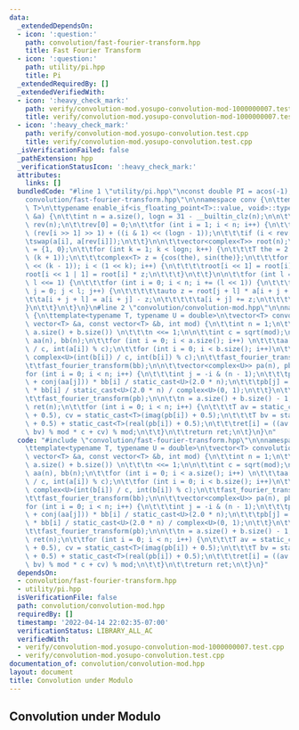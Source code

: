 ```yaml
---
data:
  _extendedDependsOn:
  - icon: ':question:'
    path: convolution/fast-fourier-transform.hpp
    title: Fast Fourier Transform
  - icon: ':question:'
    path: utility/pi.hpp
    title: Pi
  _extendedRequiredBy: []
  _extendedVerifiedWith:
  - icon: ':heavy_check_mark:'
    path: verify/convolution-mod.yosupo-convolution-mod-1000000007.test.cpp
    title: verify/convolution-mod.yosupo-convolution-mod-1000000007.test.cpp
  - icon: ':heavy_check_mark:'
    path: verify/convolution-mod.yosupo-convolution.test.cpp
    title: verify/convolution-mod.yosupo-convolution.test.cpp
  _isVerificationFailed: false
  _pathExtension: hpp
  _verificationStatusIcon: ':heavy_check_mark:'
  attributes:
    links: []
  bundledCode: "#line 1 \"utility/pi.hpp\"\nconst double PI = acos(-1);\n#line 2 \"\
    convolution/fast-fourier-transform.hpp\"\n\nnamespace conv {\n\ttemplate<typename\
    \ T>\n\ttypename enable_if<is_floating_point<T>::value, void>::type\n\tfast_fourier_transform(vector<complex<T>>\
    \ &a) {\n\t\tint n = a.size(), logn = 31 - __builtin_clz(n);\n\n\t\tvector<int>\
    \ rev(n);\n\t\trev[0] = 0;\n\t\tfor (int i = 1; i < n; i++) {\n\t\t\trev[i] =\
    \ (rev[i >> 1] >> 1) + ((i & 1) << (logn - 1));\n\t\t\tif (i < rev[i])\n\t\t\t\
    \tswap(a[i], a[rev[i]]);\n\t\t}\n\n\t\tvector<complex<T>> root(n);\n\t\troot[1]\
    \ = {1, 0};\n\t\tfor (int k = 1; k < logn; k++) {\n\t\t\tT the = 2 * PI / (1 <<\
    \ (k + 1));\n\t\t\tcomplex<T> z = {cos(the), sin(the)};\n\t\t\tfor (int i = (1\
    \ << (k - 1)); i < (1 << k); i++) {\n\t\t\t\troot[i << 1] = root[i];\n\t\t\t\t\
    root[i << 1 | 1] = root[i] * z;\n\t\t\t}\n\t\t}\n\n\t\tfor (int l = 1; l < n;\
    \ l <<= 1) {\n\t\t\tfor (int i = 0; i < n; i += (l << 1)) {\n\t\t\t\tfor (int\
    \ j = 0; j < l; j++) {\n\t\t\t\t\tauto z = root[j + l] * a[i + j + l];\n\t\t\t\
    \t\ta[i + j + l] = a[i + j] - z;\n\t\t\t\t\ta[i + j] += z;\n\t\t\t\t}\n\t\t\t\
    }\n\t\t}\n\t}\n}\n#line 2 \"convolution/convolution-mod.hpp\"\n\nnamespace conv\
    \ {\n\ttemplate<typename T, typename U = double>\n\tvector<T> convolution_mod(const\
    \ vector<T> &a, const vector<T> &b, int mod) {\n\t\tint n = 1;\n\t\twhile (n <\
    \ a.size() + b.size()) \n\t\t\tn <<= 1;\n\n\t\tint c = sqrt(mod);\n\t\tvector<complex<U>>\
    \ aa(n), bb(n);\n\t\tfor (int i = 0; i < a.size(); i++) \n\t\t\taa[i] = complex<U>(int(a[i])\
    \ / c, int(a[i]) % c);\n\t\tfor (int i = 0; i < b.size(); i++)\n\t\t\tbb[i] =\
    \ complex<U>(int(b[i]) / c, int(b[i]) % c);\n\t\tfast_fourier_transform(aa);\n\
    \t\tfast_fourier_transform(bb);\n\n\t\tvector<complex<U>> pa(n), pb(n);\n\t\t\
    for (int i = 0; i < n; i++) {\n\t\t\tint j = -i & (n - 1);\n\t\t\tpa[j] = (aa[i]\
    \ + conj(aa[j])) * bb[i] / static_cast<U>(2.0 * n);\n\t\t\tpb[j] = (aa[i] - conj(aa[j]))\
    \ * bb[i] / static_cast<U>(2.0 * n) / complex<U>(0, 1);\n\t\t}\n\t\tfast_fourier_transform(pa);\n\
    \t\tfast_fourier_transform(pb);\n\n\t\tn = a.size() + b.size() - 1;\n\t\tvector<T>\
    \ ret(n);\n\t\tfor (int i = 0; i < n; i++) {\n\t\t\tT av = static_cast<T>(real(pa[i])\
    \ + 0.5), cv = static_cast<T>(imag(pb[i]) + 0.5);\n\t\t\tT bv = static_cast<T>(imag(pa[i])\
    \ + 0.5) + static_cast<T>(real(pb[i]) + 0.5);\n\t\t\tret[i] = ((av % mod * c +\
    \ bv) % mod * c + cv) % mod;\n\t\t}\n\t\treturn ret;\n\t}\n}\n"
  code: "#include \"convolution/fast-fourier-transform.hpp\"\n\nnamespace conv {\n\
    \ttemplate<typename T, typename U = double>\n\tvector<T> convolution_mod(const\
    \ vector<T> &a, const vector<T> &b, int mod) {\n\t\tint n = 1;\n\t\twhile (n <\
    \ a.size() + b.size()) \n\t\t\tn <<= 1;\n\n\t\tint c = sqrt(mod);\n\t\tvector<complex<U>>\
    \ aa(n), bb(n);\n\t\tfor (int i = 0; i < a.size(); i++) \n\t\t\taa[i] = complex<U>(int(a[i])\
    \ / c, int(a[i]) % c);\n\t\tfor (int i = 0; i < b.size(); i++)\n\t\t\tbb[i] =\
    \ complex<U>(int(b[i]) / c, int(b[i]) % c);\n\t\tfast_fourier_transform(aa);\n\
    \t\tfast_fourier_transform(bb);\n\n\t\tvector<complex<U>> pa(n), pb(n);\n\t\t\
    for (int i = 0; i < n; i++) {\n\t\t\tint j = -i & (n - 1);\n\t\t\tpa[j] = (aa[i]\
    \ + conj(aa[j])) * bb[i] / static_cast<U>(2.0 * n);\n\t\t\tpb[j] = (aa[i] - conj(aa[j]))\
    \ * bb[i] / static_cast<U>(2.0 * n) / complex<U>(0, 1);\n\t\t}\n\t\tfast_fourier_transform(pa);\n\
    \t\tfast_fourier_transform(pb);\n\n\t\tn = a.size() + b.size() - 1;\n\t\tvector<T>\
    \ ret(n);\n\t\tfor (int i = 0; i < n; i++) {\n\t\t\tT av = static_cast<T>(real(pa[i])\
    \ + 0.5), cv = static_cast<T>(imag(pb[i]) + 0.5);\n\t\t\tT bv = static_cast<T>(imag(pa[i])\
    \ + 0.5) + static_cast<T>(real(pb[i]) + 0.5);\n\t\t\tret[i] = ((av % mod * c +\
    \ bv) % mod * c + cv) % mod;\n\t\t}\n\t\treturn ret;\n\t}\n}"
  dependsOn:
  - convolution/fast-fourier-transform.hpp
  - utility/pi.hpp
  isVerificationFile: false
  path: convolution/convolution-mod.hpp
  requiredBy: []
  timestamp: '2022-04-14 22:02:35-07:00'
  verificationStatus: LIBRARY_ALL_AC
  verifiedWith:
  - verify/convolution-mod.yosupo-convolution-mod-1000000007.test.cpp
  - verify/convolution-mod.yosupo-convolution.test.cpp
documentation_of: convolution/convolution-mod.hpp
layout: document
title: Convolution under Modulo
---
```


## Convolution under Modulo